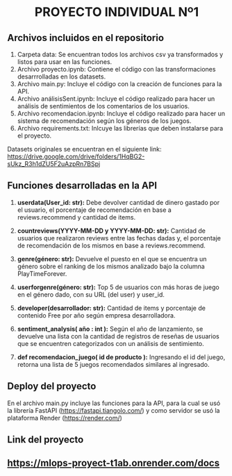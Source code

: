 <h1 align="center">PROYECTO INDIVIDUAL Nº1</h1>

## Archivos incluidos en el repositorio

1. Carpeta data: Se encuentran todos los archivos csv ya transformados y listos para usar en las funciones.
2. Archivo proyecto.ipynb: Contiene el código con las transformaciones desarrrolladas en los datasets.
3. Archivo main.py: Incluye el código con la creación de funciones para la API.
4. Archivo análisisSent.ipynb: Incluye el código realizado para hacer un análisis de sentimientos de los comentarios de los usuarios.
5. Archivo recomendacion.ipynb: Incluye el código realizado para hacer un sistema de recomendación según los géneros de los juegos.
6. Archivo requirements.txt: Inlcuye las librerías que deben instalarse para el proyecto.

Datasets originales se encuentran en el siguiente link: <a href="https://drive.google.com/drive/folders/1HqBG2-sUkz_R3h1dZU5F2uAzpRn7BSpj">https://drive.google.com/drive/folders/1HqBG2-sUkz_R3h1dZU5F2uAzpRn7BSpj</a>
   
## Funciones desarrolladas en la API

1. **userdata(User_id: str):** Debe devolver cantidad de dinero gastado por el usuario, el porcentaje de recomendación en base a reviews.recommend y cantidad de items.

2. **countreviews(YYYY-MM-DD y YYYY-MM-DD: str):** Cantidad de usuarios que realizaron reviews entre las fechas dadas y, el porcentaje de recomendación de los mismos en base a reviews.recommend.

3. **genre(género: str):** Devuelve el puesto en el que se encuentra un género sobre el ranking de los mismos analizado bajo la columna PlayTimeForever.

4. **userforgenre(género: str):** Top 5 de usuarios con más horas de juego en el género dado, con su URL (del user) y user_id.

5. **developer(desarrollador: str):** Cantidad de items y porcentaje de contenido Free por año según empresa desarrolladora.

6. **sentiment_analysis( año : int ):** Según el año de lanzamiento, se devuelve una lista con la cantidad de registros de reseñas de usuarios que se encuentren categorizados con un análisis de sentimiento.
   
7. **def recomendacion_juego( id de producto ):** Ingresando el id del juego, retorna una lista de 5 juegos recomendados similares al ingresado.

## Deploy del proyecto

   En el archivo main.py incluye las funciones para la API, para la cual se usó la librería FastAPI (<a href="https://fastapi.tiangolo.com/">https://fastapi.tiangolo.com/</a>) y como      servidor se usó la plataforma Render (<a href="https://render.com/">https://render.com/</a>)

## Link del proyecto

   <h2><a href="https://mlops-proyect-t1ab.onrender.com/docs">https://mlops-proyect-t1ab.onrender.com/docs</a></h2>
   
